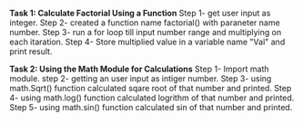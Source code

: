 **Task 1: Calculate Factorial Using a Function** 
 Step 1- get user input as integer.
 Step 2- created a function name factorial() with paraneter name number.
 Step 3- run a for loop till input number range and multiplying on each itaration.
 Step 4- Store multiplied value in a variable name "Val" and print result.

 **Task 2: Using the Math Module for Calculations**
 Step 1- Import math module.
 step 2- getting an user input as intiger number.
 Step 3- using math.Sqrt() function calculated sqare root of that number and printed.
 Step 4- using math.log() function calculated logrithm of that number and printed.
 Step 5- using math.sin() function calculated sin of that number and printed.
